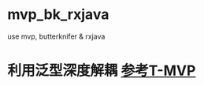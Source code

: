 # mvp_bk_rxjava
use mvp, butterknifer &amp; rxjava

# 利用泛型深度解耦 [参考T-MVP](https://github.com/north2014/T-MVP)
